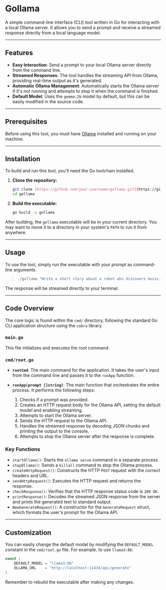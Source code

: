 # Gollama

A simple command-line interface (CLI) tool written in Go for interacting with a local Ollama server. It allows you to send a prompt and receive a streamed response directly from a local language model.

---

## Features

* **Easy Interaction**: Send a prompt to your local Ollama server directly from the command line.
* **Streamed Responses**: The tool handles the streaming API from Ollama, providing real-time output as it's generated.
* **Automatic Ollama Management**: Automatically starts the Ollama server if it's not running and attempts to stop it when the command is finished.
* **Default Model**: Uses the `gemma:2b` model by default, but this can be easily modified in the source code.

---

## Prerequisites

Before using this tool, you must have [Ollama](https://ollama.ai/) installed and running on your machine.

---

## Installation

To build and run this tool, you'll need the Go toolchain installed.

1.  **Clone the repository:**
    ```bash
    git clone [https://github.com/your-username/gollama.git](https://github.com/your-username/gollama.git)
    cd gollama
    ```

2.  **Build the executable:**
    ```bash
    go build -o gollama
    ```

After building, the `gollama` executable will be in your current directory. You may want to move it to a directory in your system's `PATH` to run it from anywhere.

---

## Usage

To use the tool, simply run the executable with your prompt as command-line arguments.

> ```bash
> ./gollama "Write a short story about a robot who discovers music."
> ```

The response will be streamed directly to your terminal.

---

## Code Overview

The core logic is found within the `cmd/` directory, following the standard Go CLI application structure using the `cobra` library.

### `main.go`

This file initializes and executes the root command.

### `cmd/root.go`

* **`rootCmd`**: The main command for the application. It takes the user's input from the command line and passes it to the `runApp` function.

* **`runApp(prompt []string)`**: The main function that orchestrates the entire process. It performs the following steps:
    1.  Checks if a prompt was provided.
    2.  Creates an HTTP request body for the Ollama API, setting the default model and enabling streaming.
    3.  Attempts to start the Ollama server.
    4.  Sends the HTTP request to the Ollama API.
    5.  Handles the streamed response by decoding JSON chunks and printing the output to the console.
    6.  Attempts to stop the Ollama server after the response is complete.

### Key Functions

* `startOllama()`: Starts the `ollama serve` command in a separate process.
* `stopOllama()`: Sends a `killall` command to stop the Ollama process.
* `createHttpRequest()`: Constructs the HTTP `POST` request with the correct headers and URL.
* `sendHttpRequest()`: Executes the HTTP request and returns the response.
* `checkResponse()`: Verifies that the HTTP response status code is `200 OK`.
* `printResponse()`: Decodes the streamed JSON response from the server and prints the generated text to standard output.
* `NewGenerateRequest()`: A constructor for the `GenerateRequest` struct, which formats the user's prompt for the Ollama API.

---

## Customization

You can easily change the default model by modifying the `DEFAULT_MODEL` constant in the `cmd/root.go` file. For example, to use `llama3:8b`:

```go
const (
    DEFAULT_MODEL = "llama3:8b"
    OLLAMA_URL    = "http://localhost:11434/api/generate"
)
```

Remember to rebuild the executable after making any changes.

